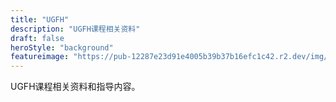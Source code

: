 ```yaml
---
title: "UGFH"
description: "UGFH课程相关资料"
draft: false
heroStyle: "background"
featureimage: "https://pub-12287e23d91e4005b39b37b16efc1c42.r2.dev/img/CU_small.png"
---
```


UGFH课程相关资料和指导内容。
